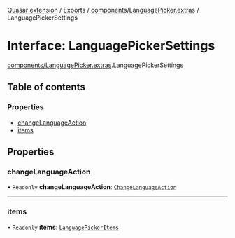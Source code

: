 [Quasar extension](../index.md) / [Exports](../modules.md) / [components/LanguagePicker.extras](../modules/components_LanguagePicker_extras.md) / LanguagePickerSettings

# Interface: LanguagePickerSettings

[components/LanguagePicker.extras](../modules/components_LanguagePicker_extras.md).LanguagePickerSettings

## Table of contents

### Properties

- [changeLanguageAction](components_LanguagePicker_extras.LanguagePickerSettings.md#changelanguageaction)
- [items](components_LanguagePicker_extras.LanguagePickerSettings.md#items)

## Properties

### changeLanguageAction

• `Readonly` **changeLanguageAction**: [`ChangeLanguageAction`](../modules/components_LanguagePicker_extras.md#changelanguageaction)

___

### items

• `Readonly` **items**: [`LanguagePickerItems`](../modules/components_LanguagePicker_extras.md#languagepickeritems)
